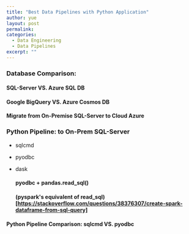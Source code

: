 ```yaml
---
title: "Best Data Pipelines with Python Application"
author: yue
layout: post
permalink:
categories:
  - Data Engineering
  - Data Pipelines
excerpt: ""
---
```


### Database Comparison: 

  #### SQL-Server VS. Azure SQL DB

#### Google BigQuery VS. Azure Cosmos DB

#### Migrate from On-Premise SQL-Server to Cloud Azure

### Python Pipeline: to On-Prem SQL-Server
- sqlcmd
- pyodbc 
- dask
  #### pyodbc + pandas.read_sql()
  
  #### (pyspark's equivalent of read_sql)[https://stackoverflow.com/questions/38376307/create-spark-dataframe-from-sql-query]
  

#### Python Pipeline Comparison: sqlcmd VS. pyodbc
